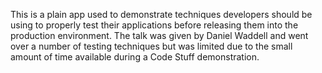 This is a plain app used to demonstrate techniques developers should be using to properly test their applications before releasing them into the production environment. The talk was given by Daniel Waddell and went over a number of testing techniques but was limited due to the small amount of time available during a Code Stuff demonstration.
